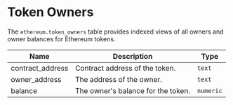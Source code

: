 # Token Owners

The `ethereum.token_owners` table provides indexed views of all owners and owner balances for Ethereum tokens.

| Name                | Description                                                                 | Type        |
| --------- | --------- | --------------------------------------------------------------------------- |
| contract_address | Contract address of the token. | `text` |
| owner_address | The address of the owner. | `text` |
| balance | The owner's balance for the token. | `numeric` |
